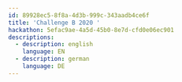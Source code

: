 ```yaml
---
id: 89928ec5-8f8a-4d3b-999c-343aadb4ce6f
title: 'Challenge B 2020 '
hackathon: 5efac9ae-4a5d-45b0-8e7d-cfd0e06ec901
descriptions:
  - description: english
    language: EN
  - description: german
    language: DE
---
```


